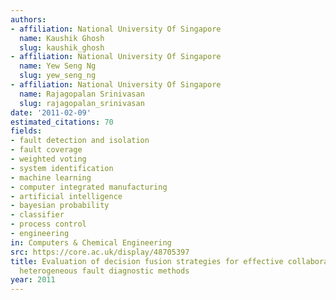 ```yaml
---
authors:
- affiliation: National University Of Singapore
  name: Kaushik Ghosh
  slug: kaushik_ghosh
- affiliation: National University Of Singapore
  name: Yew Seng Ng
  slug: yew_seng_ng
- affiliation: National University Of Singapore
  name: Rajagopalan Srinivasan
  slug: rajagopalan_srinivasan
date: '2011-02-09'
estimated_citations: 70
fields:
- fault detection and isolation
- fault coverage
- weighted voting
- system identification
- machine learning
- computer integrated manufacturing
- artificial intelligence
- bayesian probability
- classifier
- process control
- engineering
in: Computers & Chemical Engineering
src: https://core.ac.uk/display/48705397
title: Evaluation of decision fusion strategies for effective collaboration among
  heterogeneous fault diagnostic methods
year: 2011
---
```

